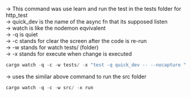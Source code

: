 
-> This command was use learn and run the test in the tests folder for http_test   
-> quick_dev is the name of the async fn that its supposed listen   
-> watch is like the nodemon eqvivalent   
-> -q is quiet   
-> -c stands for clear the screen after the code is re-run   
-> -w stands for watch tests/ (folder)   
-> -x stands for execute when change is executed    
 ``` javascript 
 cargo watch -q -c -w tests/ -x "test -q quick_dev -- --nocapture "
 ```


-> uses the similar above command to run the src folder 
 ``` javascript 
 cargo watch -q -c -w src/ -x run
 ```

